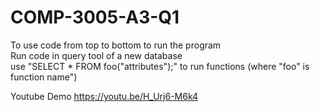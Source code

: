 # COMP-3005-A3-Q1

To use code from top to bottom to run the program <br />
Run code in query tool of a new database <br />
use "SELECT * FROM foo("attributes");" to run functions (where "foo" is function name")<br />

Youtube Demo
https://youtu.be/H_Urj6-M6k4
